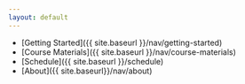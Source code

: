 ```yaml
---
layout: default
---
```


* [Getting Started]({{ site.baseurl }}/nav/getting-started)
* [Course Materials]({{ site.baseurl }}/nav/course-materials)
* [Schedule]({{ site.baseurl }}/schedule)
* [About]({{ site.baseurl}}/nav/about)

